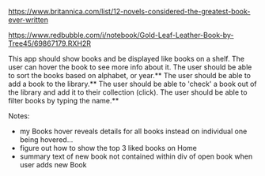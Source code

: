 https://www.britannica.com/list/12-novels-considered-the-greatest-book-ever-written

https://www.redbubble.com/i/notebook/Gold-Leaf-Leather-Book-by-Tree45/69867179.RXH2R


This app should show books and be displayed like books on a shelf.
The user can hover the book to see more info about it.
The user should be able to sort the books based on alphabet, or year.**
The user should be able to add a book to the library.**
The user should be able to 'check' a book out of the library and add it to their collection (click).
The user should be able to filter books by typing the name.**

Notes:

- my Books hover reveals details for all books instead on individual one being hovered...
- figure out how to show the top 3 liked books on Home
- summary text of new book not contained within div of open book when user adds new Book
